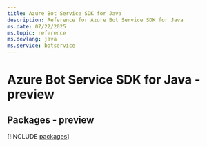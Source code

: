 ```yaml
---
title: Azure Bot Service SDK for Java
description: Reference for Azure Bot Service SDK for Java
ms.date: 07/22/2025
ms.topic: reference
ms.devlang: java
ms.service: botservice
---
```

# Azure Bot Service SDK for Java - preview
## Packages - preview
[!INCLUDE [packages](bot-service-index.md)]